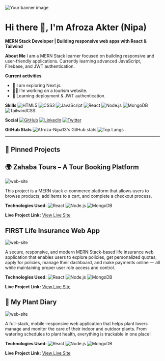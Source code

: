 ![Your banner image](https://raw.githubusercontent.com/Afroza-Nipa13/Afroza-Nipa13/main/Mer.png)

# Hi there 👋, I'm Afroza Akter (Nipa)
**MERN Stack Developer | Building responsive web apps with React & Tailwind**

**About Me**
I am a MERN Stack learner focused on building responsive and user-friendly applications. Currently learning advanced JavaScript, Firebase, and JWT authentication.

**Current activities**
- 🔭 I am exploring Next.js.
- 👩‍💻 I’m working on a tourism website.
- 🌱 Learning deployment & JWT authentication.

**Skills**
![HTML5](https://img.shields.io/badge/HTML5-E34F26?style=for-the-badge&logo=html5&logoColor=white)
![CSS3](https://img.shields.io/badge/CSS3-1572B6?style=for-the-badge&logo=css3&logoColor=white)
![JavaScript](https://img.shields.io/badge/JavaScript-F7DF1E?style=for-the-badge&logo=javascript&logoColor=black)
![React](https://img.shields.io/badge/React-20232A?style=for-the-badge&logo=react&logoColor=61DAFB)
![Node.js](https://img.shields.io/badge/Node.js-43853D?style=for-the-badge&logo=node.js&logoColor=white)
![MongoDB](https://img.shields.io/badge/MongoDB-4EA94B?style=for-the-badge&logo=mongodb&logoColor=white)
![TailwindCSS](https://img.shields.io/badge/Tailwind_CSS-38B2AC?style=for-the-badge&logo=tailwind-css&logoColor=white)


**Social**
[![GitHub](https://img.shields.io/badge/GitHub-Afroza-black?style=for-the-badge&logo=github)](https://github.com/Afroza-Nipa13)
[![LinkedIn](https://img.shields.io/badge/LinkedIn-Afroza-blue?style=for-the-badge&logo=linkedin)](https://www.linkedin.com/in/afroza-nipa)
[![Twitter](https://img.shields.io/badge/Twitter-@yourhandle-1DA1F2?style=for-the-badge&logo=twitter)](https://twitter.com/yourhandle)

**GitHub Stats**
![Afroza-Nipa13's GitHub stats](https://github-readme-stats.vercel.app/api?username=Afroza-Nipa13&show_icons=true&theme=tokyonight)
![Top Langs](https://github-readme-stats.vercel.app/api/top-langs/?username=Afroza-Nipa13&layout=compact&theme=tokyonight)

---
## 🔧 Pinned Projects



## 🌍 Zahaba Tours – A Tour Booking Platform


![web-site](https://raw.githubusercontent.com/Afroza-Nipa13/Afroza-Nipa13/main/screenshot-346.png)

This project is a MERN stack e-commerce platform that allows users to browse products, add items to a cart, and complete a checkout process.

**Technologies Used:**
![React](https://img.shields.io/badge/React-20232A?style=for-the-badge&logo=react&logoColor=61DAFB)
![Node.js](https://img.shields.io/badge/Node.js-43853D?style=for-the-badge&logo=node.js&logoColor=white)
![MongoDB](https://img.shields.io/badge/MongoDB-4EA94B?style=for-the-badge&logo=mongodb&logoColor=white)

**Live Project Link:**
[View Live Site](https://tour-booking-client.web.app/)




## FIRST Life Insurance Web App


![web-site](https://raw.githubusercontent.com/Afroza-Nipa13/Afroza-Nipa13/main/screenshot-345.png)

A secure, responsive, and modern MERN Stack-based life insurance web application that enables users to explore policies, get personalized quotes, apply for policies, manage their dashboard, and make payments online — all while maintaining proper user role access and control.

**Technologies Used:**
![React](https://img.shields.io/badge/React-20232A?style=for-the-badge&logo=react&logoColor=61DAFB)
![Node.js](https://img.shields.io/badge/Node.js-43853D?style=for-the-badge&logo=node.js&logoColor=white)
![MongoDB](https://img.shields.io/badge/MongoDB-4EA94B?style=for-the-badge&logo=mongodb&logoColor=white)

**Live Project Link:**
[View Live Site]( https://last-assignment-project.web.app/)




## 🌿 My Plant Diary


![web-site](https://raw.githubusercontent.com/Afroza-Nipa13/Afroza-Nipa13/main/screenshot-347.png)

A full-stack, mobile-responsive web application that helps plant lovers manage and monitor the care of their indoor and outdoor plants. From watering schedules to plant health, everything is trackable in one place!

**Technologies Used:**
![React](https://img.shields.io/badge/React-20232A?style=for-the-badge&logo=react&logoColor=61DAFB)
![Node.js](https://img.shields.io/badge/Node.js-43853D?style=for-the-badge&logo=node.js&logoColor=white)
![MongoDB](https://img.shields.io/badge/MongoDB-4EA94B?style=for-the-badge&logo=mongodb&logoColor=white)

**Live Project Link:**
[View Live Site](https://thriving-granita-aca4e9.netlify.app/)
